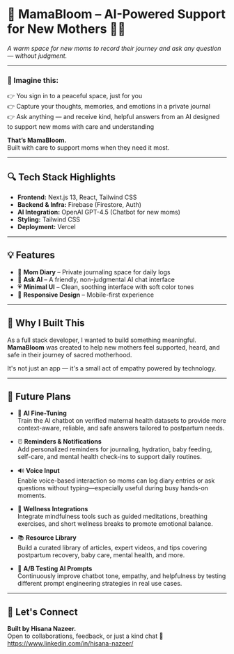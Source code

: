 # 👶 MamaBloom – AI-Powered Support for New Mothers 💬✨

*A warm space for new moms to record their journey and ask any question — without judgment.*

---

### 🌸 Imagine this:
👉 You sign in to a peaceful space, just for you  
👉 Capture your thoughts, memories, and emotions in a private journal  
👉 Ask anything — and receive kind, helpful answers from an AI designed to support new moms with care and understanding  

**That’s MamaBloom.**  
Built with care to support moms when they need it most.

---

## 🔍 Tech Stack Highlights

- **Frontend:** Next.js 13, React, Tailwind CSS  
- **Backend & Infra:** Firebase (Firestore, Auth)  
- **AI Integration:** OpenAI GPT-4.5 (Chatbot for new moms)  
- **Styling:** Tailwind CSS  
- **Deployment:** Vercel  

---

## 💡 Features

- 📝 **Mom Diary** – Private journaling space for daily logs  
- 🤖 **Ask AI** – A friendly, non-judgmental AI chat interface  
- 💗 **Minimal UI** – Clean, soothing interface with soft color tones  
- 📱 **Responsive Design** – Mobile-first experience  

---

## 🎯 Why I Built This

As a full stack developer, I wanted to build something meaningful.  
**MamaBloom** was created to help new mothers feel supported, heard, and safe in their journey of sacred motherhood.

It's not just an app — it's a small act of empathy powered by technology.

---

## 📂 Future Plans

- 🧠 **AI Fine-Tuning**  
  Train the AI chatbot on verified maternal health datasets to provide more context-aware, reliable, and safe answers tailored to postpartum needs.

- ⏰ **Reminders & Notifications**  
  Add personalized reminders for journaling, hydration, baby feeding, self-care, and mental health check-ins to support daily routines.

- 🔊 **Voice Input**  
  Enable voice-based interaction so moms can log diary entries or ask questions without typing—especially useful during busy hands-on moments.

- 🧘 **Wellness Integrations**  
  Integrate mindfulness tools such as guided meditations, breathing exercises, and short wellness breaks to promote emotional balance.

- 📚 **Resource Library**  
  Build a curated library of articles, expert videos, and tips covering postpartum recovery, baby care, mental health, and more.

- 🧪 **A/B Testing AI Prompts**  
  Continuously improve chatbot tone, empathy, and helpfulness by testing different prompt engineering strategies in real use cases.

---

## 🤝 Let's Connect

**Built by Hisana Nazeer.**  
Open to collaborations, feedback, or just a kind chat 🌷  
https://www.linkedin.com/in/hisana-nazeer/









